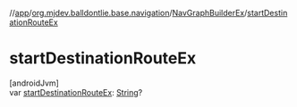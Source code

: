 //[app](../../../index.md)/[org.mjdev.balldontlie.base.navigation](../index.md)/[NavGraphBuilderEx](index.md)/[startDestinationRouteEx](start-destination-route-ex.md)

# startDestinationRouteEx

[androidJvm]\
var [startDestinationRouteEx](start-destination-route-ex.md): [String](https://kotlinlang.org/api/latest/jvm/stdlib/kotlin/-string/index.html)?
